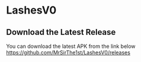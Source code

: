 # LashesV0
## Download the Latest Release

You can download the latest APK from the link below
https://github.com/MrSirThe1st/LashesV0/releases
